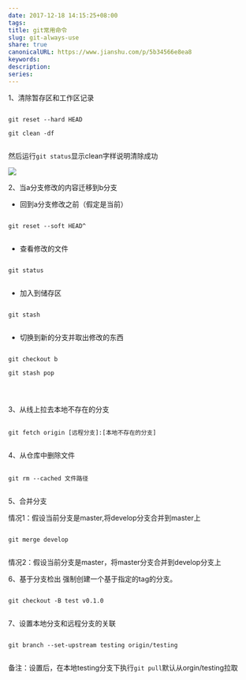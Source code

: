 ```yaml
---  
date: 2017-12-18 14:15:25+08:00  
tags:   
title: git常用命令  
slug: git-always-use  
share: true  
canonicalURL: https://www.jianshu.com/p/5b34566e8ea8  
keywords:   
description:   
series:   
---  
```


  
1、清除暂存区和工作区记录
  
```
  
git reset --hard HEAD 
  
git clean -df
  
```
  
然后运行`git status`显示clean字样说明清除成功
  
![](/images/20231208091276no1.webp)
  

  
2、当a分支修改的内容迁移到b分支
  

  
* 回到a分支修改之前（假定是当前）
  
```
  
git reset --soft HEAD^
  
```
  

  
* 查看修改的文件
  
```
  
git status
  
```
  

  
* 加入到储存区
  
```
  
git stash
  
```
  

  
* 切换到新的分支并取出修改的东西
  
```
  
git checkout b
  
git stash pop
  

  
```
  

  
3、从线上拉去本地不存在的分支
  

  
```
  
git fetch origin [远程分支]:[本地不存在的分支]
  
```
  

  
4、从仓库中删除文件
  
```
  
git rm --cached 文件路径
  
```
  

  
5、合并分支
  

  
情况1：假设当前分支是master,将develop分支合并到master上
  

  
```
  
git merge develop
  
```
  
情况2：假设当前分支是master，将master分支合并到develop分支上
  

  
6、基于分支检出 强制创建一个基于指定的tag的分支。
  
```
  
git checkout -B test v0.1.0
  
```
  

  

  
7、设置本地分支和远程分支的关联
  
```
  
git branch --set-upstream testing origin/testing
  
```
  
备注：设置后，在本地testing分支下执行`git pull`默认从orgin/testing拉取